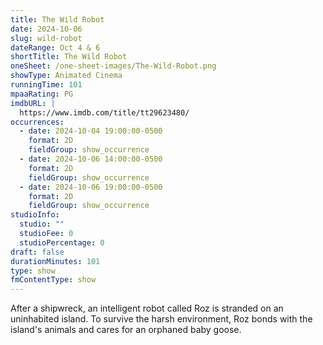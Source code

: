 ```yaml
---
title: The Wild Robot
date: 2024-10-06
slug: wild-robot
dateRange: Oct 4 & 6
shortTitle: The Wild Robot
oneSheet: /one-sheet-images/The-Wild-Robot.png
showType: Animated Cinema
runningTime: 101
mpaaRating: PG
imdbURL: |
  https://www.imdb.com/title/tt29623480/
occurrences:
  - date: 2024-10-04 19:00:00-0500
    format: 2D
    fieldGroup: show_occurrence
  - date: 2024-10-06 14:00:00-0500
    format: 2D
    fieldGroup: show_occurrence
  - date: 2024-10-06 19:00:00-0500
    format: 2D
    fieldGroup: show_occurrence
studioInfo:
  studio: ""
  studioFee: 0
  studioPercentage: 0
draft: false
durationMinutes: 101
type: show
fmContentType: show
---
```

After a shipwreck, an intelligent robot called Roz is stranded on an uninhabited island. To survive the harsh environment, Roz bonds with the island's animals and cares for an orphaned baby goose.